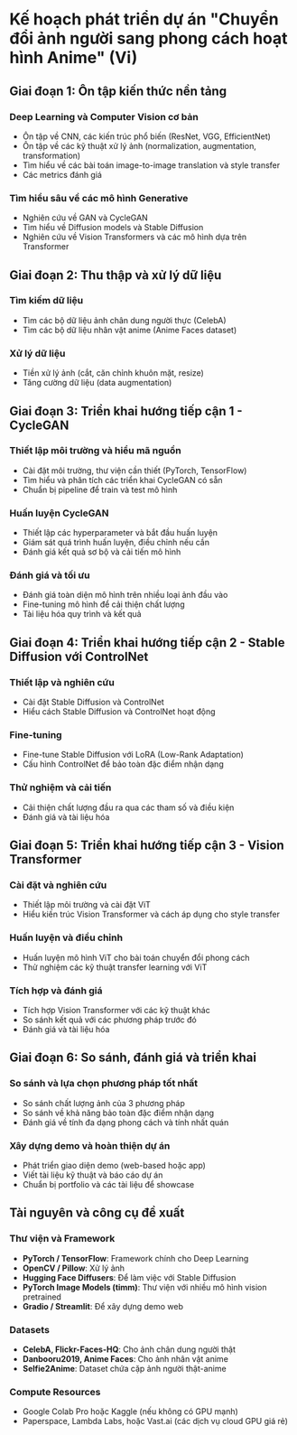 # Kế hoạch phát triển dự án "Chuyển đổi ảnh người sang phong cách hoạt hình Anime" (Vi)

## Giai đoạn 1: Ôn tập kiến thức nền tảng

### Deep Learning và Computer Vision cơ bản
- Ôn tập về CNN, các kiến trúc phổ biến (ResNet, VGG, EfficientNet)
- Ôn tập về các kỹ thuật xử lý ảnh (normalization, augmentation, transformation)
- Tìm hiểu về các bài toán image-to-image translation và style transfer
- Các metrics đánh giá

### Tìm hiểu sâu về các mô hình Generative
- Nghiên cứu về GAN và CycleGAN
- Tìm hiểu về Diffusion models và Stable Diffusion
- Nghiên cứu về Vision Transformers và các mô hình dựa trên Transformer

## Giai đoạn 2: Thu thập và xử lý dữ liệu

### Tìm kiếm dữ liệu
- Tìm các bộ dữ liệu ảnh chân dung người thực (CelebA)
- Tìm các bộ dữ liệu nhân vật anime (Anime Faces dataset)

### Xử lý dữ liệu
- Tiền xử lý ảnh (cắt, căn chỉnh khuôn mặt, resize)
- Tăng cường dữ liệu (data augmentation)

## Giai đoạn 3: Triển khai hướng tiếp cận 1 - CycleGAN

### Thiết lập môi trường và hiểu mã nguồn
- Cài đặt môi trường, thư viện cần thiết (PyTorch, TensorFlow)
- Tìm hiểu và phân tích các triển khai CycleGAN có sẵn
- Chuẩn bị pipeline để train và test mô hình

### Huấn luyện CycleGAN
- Thiết lập các hyperparameter và bắt đầu huấn luyện
- Giám sát quá trình huấn luyện, điều chỉnh nếu cần
- Đánh giá kết quả sơ bộ và cải tiến mô hình

### Đánh giá và tối ưu
- Đánh giá toàn diện mô hình trên nhiều loại ảnh đầu vào
- Fine-tuning mô hình để cải thiện chất lượng
- Tài liệu hóa quy trình và kết quả

## Giai đoạn 4: Triển khai hướng tiếp cận 2 - Stable Diffusion với ControlNet

### Thiết lập và nghiên cứu
- Cài đặt Stable Diffusion và ControlNet
- Hiểu cách Stable Diffusion và ControlNet hoạt động

### Fine-tuning
- Fine-tune Stable Diffusion với LoRA (Low-Rank Adaptation)
- Cấu hình ControlNet để bảo toàn đặc điểm nhận dạng

### Thử nghiệm và cải tiến
- Cải thiện chất lượng đầu ra qua các tham số và điều kiện
- Đánh giá và tài liệu hóa

## Giai đoạn 5: Triển khai hướng tiếp cận 3 - Vision Transformer

### Cài đặt và nghiên cứu
- Thiết lập môi trường và cài đặt ViT
- Hiểu kiến trúc Vision Transformer và cách áp dụng cho style transfer

### Huấn luyện và điều chỉnh
- Huấn luyện mô hình ViT cho bài toán chuyển đổi phong cách
- Thử nghiệm các kỹ thuật transfer learning với ViT

### Tích hợp và đánh giá
- Tích hợp Vision Transformer với các kỹ thuật khác
- So sánh kết quả với các phương pháp trước đó
- Đánh giá và tài liệu hóa

## Giai đoạn 6: So sánh, đánh giá và triển khai

### So sánh và lựa chọn phương pháp tốt nhất
- So sánh chất lượng ảnh của 3 phương pháp
- So sánh về khả năng bảo toàn đặc điểm nhận dạng
- Đánh giá về tính đa dạng phong cách và tính nhất quán

### Xây dựng demo và hoàn thiện dự án
- Phát triển giao diện demo (web-based hoặc app)
- Viết tài liệu kỹ thuật và báo cáo dự án
- Chuẩn bị portfolio và các tài liệu để showcase

## Tài nguyên và công cụ đề xuất

### Thư viện và Framework
- **PyTorch / TensorFlow**: Framework chính cho Deep Learning
- **OpenCV / Pillow**: Xử lý ảnh
- **Hugging Face Diffusers**: Để làm việc với Stable Diffusion
- **PyTorch Image Models (timm)**: Thư viện với nhiều mô hình vision pretrained
- **Gradio / Streamlit**: Để xây dựng demo web

### Datasets
- **CelebA, Flickr-Faces-HQ**: Cho ảnh chân dung người thật
- **Danbooru2019, Anime Faces**: Cho ảnh nhân vật anime
- **Selfie2Anime**: Dataset chứa cặp ảnh người thật-anime

### Compute Resources
- Google Colab Pro hoặc Kaggle (nếu không có GPU mạnh)
- Paperspace, Lambda Labs, hoặc Vast.ai (các dịch vụ cloud GPU giá rẻ)

